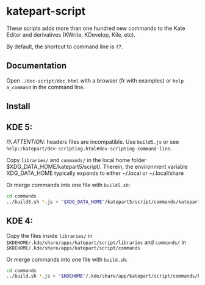 katepart-script
===============

These scripts adds more than one hundred new commands to the Kate Editor and derivatives (KWrite, KDevelop, Kile, etc).

By default, the shortcut to command line is `f7`.


Documentation
-------------

Open `./doc-script/doc.html` with a browser (fr with examples) or `help a_command` in the command line.


Install
-------

## KDE 5:

/!\ _ATTENTION_: headers files are incompatible. Use `build5.js` or see `help:/katepart/dev-scripting.html#dev-scripting-command-line`.

Copy `libraries/` and `commands/` in the local home folder $XDG_DATA_HOME/katepart5/script/. Therein, the environment variable XDG_DATA_HOME typically expands to either ~/.local or ~/.local/share

Or merge commands into one file with `build5.sh`:

```sh
cd commands
../build5.sh *.js > "$XDG_DATA_HOME"/katepart5/script/commands/katepartscript.kfs5.js
```

## KDE 4:

Copy the files inside `libraries/` in `$KDEHOME/.kde/share/apps/katepart/script/libraries` and `commands/` in `$KDEHOME/.kde/share/apps/katepart/script/commands`

Or merge commands into one file with `build.sh`:

```sh
cd commands
../build.sh *.js > "$KDEHOME"/.kde/share/app/katepart/script/commands/katepartscript.kfs4.js
```
